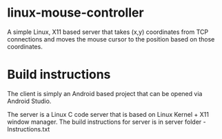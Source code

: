 # linux-mouse-controller
A simple Linux, X11 based server that takes (x,y) coordinates from TCP connections and moves the mouse cursor to the position based on those coordinates.

# Build instructions
The client is simply an Android based project that can be opened via Android Studio.

The server is a Linux C code server that is based on Linux Kernel + X11 window manager.
The build instructions for server is in server folder - Instructions.txt
